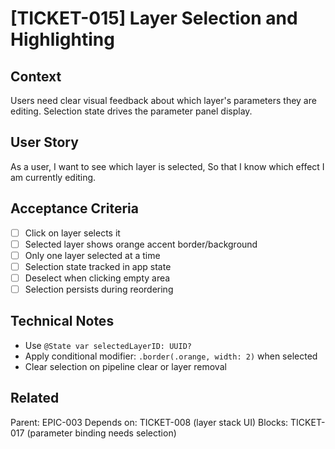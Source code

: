 # [TICKET-015] Layer Selection and Highlighting

## Context
Users need clear visual feedback about which layer's parameters they are editing. Selection state drives the parameter panel display.

## User Story
As a user,
I want to see which layer is selected,
So that I know which effect I am currently editing.

## Acceptance Criteria
- [ ] Click on layer selects it
- [ ] Selected layer shows orange accent border/background
- [ ] Only one layer selected at a time
- [ ] Selection state tracked in app state
- [ ] Deselect when clicking empty area
- [ ] Selection persists during reordering

## Technical Notes
- Use `@State var selectedLayerID: UUID?`
- Apply conditional modifier: `.border(.orange, width: 2)` when selected
- Clear selection on pipeline clear or layer removal

## Related
Parent: EPIC-003
Depends on: TICKET-008 (layer stack UI)
Blocks: TICKET-017 (parameter binding needs selection)

